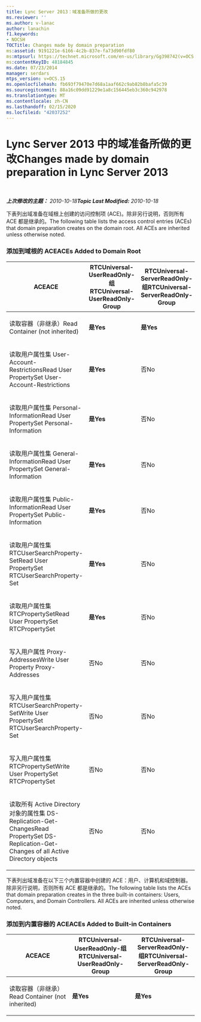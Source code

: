 ```yaml
---
title: Lync Server 2013：域准备所做的更改
ms.reviewer: ''
ms.author: v-lanac
author: lanachin
f1.keywords:
- NOCSH
TOCTitle: Changes made by domain preparation
ms:assetid: 9191221e-6166-4c2b-837e-fa73d90fdf80
ms:mtpsurl: https://technet.microsoft.com/en-us/library/Gg398742(v=OCS.15)
ms:contentKeyID: 48184845
ms.date: 07/23/2014
manager: serdars
mtps_version: v=OCS.15
ms.openlocfilehash: fb693f79470e7d68a1aaf662c9ab82b8bafa5c39
ms.sourcegitcommit: 88a16c09dd91229e1a8c156445eb3c360c942978
ms.translationtype: MT
ms.contentlocale: zh-CN
ms.lasthandoff: 02/15/2020
ms.locfileid: "42037252"
---
```

<div data-xmlns="http://www.w3.org/1999/xhtml">

<div class="topic" data-xmlns="http://www.w3.org/1999/xhtml" data-msxsl="urn:schemas-microsoft-com:xslt" data-cs="http://msdn.microsoft.com/">

<div data-asp="http://msdn2.microsoft.com/asp">

# <a name="changes-made-by-domain-preparation-in-lync-server-2013"></a><span data-ttu-id="c89f4-102">Lync Server 2013 中的域准备所做的更改</span><span class="sxs-lookup"><span data-stu-id="c89f4-102">Changes made by domain preparation in Lync Server 2013</span></span>

</div>

<div id="mainSection">

<div id="mainBody">

<span> </span>

<span data-ttu-id="c89f4-103">_**上次修改的主题：** 2010-10-18_</span><span class="sxs-lookup"><span data-stu-id="c89f4-103">_**Topic Last Modified:** 2010-10-18_</span></span>

<span data-ttu-id="c89f4-p101">下表列出域准备在域根上创建的访问控制项 (ACE)。除非另行说明，否则所有 ACE 都是继承的。</span><span class="sxs-lookup"><span data-stu-id="c89f4-p101">The following table lists the access control entries (ACEs) that domain preparation creates on the domain root. All ACEs are inherited unless otherwise noted.</span></span>

<div id="sectionSection0" class="section">

### <a name="aces-added-to-domain-root"></a><span data-ttu-id="c89f4-106">添加到域根的 ACE</span><span class="sxs-lookup"><span data-stu-id="c89f4-106">ACEs Added to Domain Root</span></span>

<table style="width:100%;">
<colgroup>
<col style="width: 16%" />
<col style="width: 16%" />
<col style="width: 16%" />
<col style="width: 16%" />
<col style="width: 16%" />
<col style="width: 16%" />
</colgroup>
<thead>
<tr class="header">
<th><span data-ttu-id="c89f4-107">ACE</span><span class="sxs-lookup"><span data-stu-id="c89f4-107">ACE</span></span></th>
<th><span data-ttu-id="c89f4-108">RTCUniversal-UserReadOnly-组</span><span class="sxs-lookup"><span data-stu-id="c89f4-108">RTCUniversal-UserReadOnly-Group</span></span></th>
<th><span data-ttu-id="c89f4-109">RTCUniversal-ServerReadOnly-组</span><span class="sxs-lookup"><span data-stu-id="c89f4-109">RTCUniversal-ServerReadOnly-Group</span></span></th>
<th><span data-ttu-id="c89f4-110">RTCUniversal-UserAdmins</span><span class="sxs-lookup"><span data-stu-id="c89f4-110">RTCUniversal-UserAdmins</span></span></th>
<th><span data-ttu-id="c89f4-111">RTCHSUniversal-服务</span><span class="sxs-lookup"><span data-stu-id="c89f4-111">RTCHSUniversal-Services</span></span></th>
<th><span data-ttu-id="c89f4-112">已通过身份验证-用户</span><span class="sxs-lookup"><span data-stu-id="c89f4-112">Authenticated-Users</span></span></th>
</tr>
</thead>
<tbody>
<tr class="odd">
<td><p><span data-ttu-id="c89f4-113">读取容器（非继承）</span><span class="sxs-lookup"><span data-stu-id="c89f4-113">Read Container (not inherited)</span></span></p></td>
<td><p><span data-ttu-id="c89f4-114"><strong>是</strong></span><span class="sxs-lookup"><span data-stu-id="c89f4-114"><strong>Yes</strong></span></span></p></td>
<td><p><span data-ttu-id="c89f4-115"><strong>是</strong></span><span class="sxs-lookup"><span data-stu-id="c89f4-115"><strong>Yes</strong></span></span></p></td>
<td><p><span data-ttu-id="c89f4-116">否</span><span class="sxs-lookup"><span data-stu-id="c89f4-116">No</span></span></p></td>
<td><p><span data-ttu-id="c89f4-117">否</span><span class="sxs-lookup"><span data-stu-id="c89f4-117">No</span></span></p></td>
<td><p><span data-ttu-id="c89f4-118">否</span><span class="sxs-lookup"><span data-stu-id="c89f4-118">No</span></span></p></td>
</tr>
<tr class="even">
<td><p><span data-ttu-id="c89f4-119">读取用户属性集 User-Account-Restrictions</span><span class="sxs-lookup"><span data-stu-id="c89f4-119">Read User PropertySet User-Account-Restrictions</span></span></p></td>
<td><p><span data-ttu-id="c89f4-120"><strong>是</strong></span><span class="sxs-lookup"><span data-stu-id="c89f4-120"><strong>Yes</strong></span></span></p></td>
<td><p><span data-ttu-id="c89f4-121">否</span><span class="sxs-lookup"><span data-stu-id="c89f4-121">No</span></span></p></td>
<td><p><span data-ttu-id="c89f4-122">否</span><span class="sxs-lookup"><span data-stu-id="c89f4-122">No</span></span></p></td>
<td><p><span data-ttu-id="c89f4-123">否</span><span class="sxs-lookup"><span data-stu-id="c89f4-123">No</span></span></p></td>
<td><p><span data-ttu-id="c89f4-124">否</span><span class="sxs-lookup"><span data-stu-id="c89f4-124">No</span></span></p></td>
</tr>
<tr class="odd">
<td><p><span data-ttu-id="c89f4-125">读取用户属性集 Personal-Information</span><span class="sxs-lookup"><span data-stu-id="c89f4-125">Read User PropertySet Personal-Information</span></span></p></td>
<td><p><span data-ttu-id="c89f4-126"><strong>是</strong></span><span class="sxs-lookup"><span data-stu-id="c89f4-126"><strong>Yes</strong></span></span></p></td>
<td><p><span data-ttu-id="c89f4-127">否</span><span class="sxs-lookup"><span data-stu-id="c89f4-127">No</span></span></p></td>
<td><p><span data-ttu-id="c89f4-128">否</span><span class="sxs-lookup"><span data-stu-id="c89f4-128">No</span></span></p></td>
<td><p><span data-ttu-id="c89f4-129">否</span><span class="sxs-lookup"><span data-stu-id="c89f4-129">No</span></span></p></td>
<td><p><span data-ttu-id="c89f4-130">否</span><span class="sxs-lookup"><span data-stu-id="c89f4-130">No</span></span></p></td>
</tr>
<tr class="even">
<td><p><span data-ttu-id="c89f4-131">读取用户属性集 General-Information</span><span class="sxs-lookup"><span data-stu-id="c89f4-131">Read User PropertySet General-Information</span></span></p></td>
<td><p><span data-ttu-id="c89f4-132"><strong>是</strong></span><span class="sxs-lookup"><span data-stu-id="c89f4-132"><strong>Yes</strong></span></span></p></td>
<td><p><span data-ttu-id="c89f4-133">否</span><span class="sxs-lookup"><span data-stu-id="c89f4-133">No</span></span></p></td>
<td><p><span data-ttu-id="c89f4-134">否</span><span class="sxs-lookup"><span data-stu-id="c89f4-134">No</span></span></p></td>
<td><p><span data-ttu-id="c89f4-135">否</span><span class="sxs-lookup"><span data-stu-id="c89f4-135">No</span></span></p></td>
<td><p><span data-ttu-id="c89f4-136">否</span><span class="sxs-lookup"><span data-stu-id="c89f4-136">No</span></span></p></td>
</tr>
<tr class="odd">
<td><p><span data-ttu-id="c89f4-137">读取用户属性集 Public-Information</span><span class="sxs-lookup"><span data-stu-id="c89f4-137">Read User PropertySet Public-Information</span></span></p></td>
<td><p><span data-ttu-id="c89f4-138"><strong>是</strong></span><span class="sxs-lookup"><span data-stu-id="c89f4-138"><strong>Yes</strong></span></span></p></td>
<td><p><span data-ttu-id="c89f4-139">否</span><span class="sxs-lookup"><span data-stu-id="c89f4-139">No</span></span></p></td>
<td><p><span data-ttu-id="c89f4-140">否</span><span class="sxs-lookup"><span data-stu-id="c89f4-140">No</span></span></p></td>
<td><p><span data-ttu-id="c89f4-141">否</span><span class="sxs-lookup"><span data-stu-id="c89f4-141">No</span></span></p></td>
<td><p><span data-ttu-id="c89f4-142">否</span><span class="sxs-lookup"><span data-stu-id="c89f4-142">No</span></span></p></td>
</tr>
<tr class="even">
<td><p><span data-ttu-id="c89f4-143">读取用户属性集 RTCUserSearchProperty-Set</span><span class="sxs-lookup"><span data-stu-id="c89f4-143">Read User PropertySet RTCUserSearchProperty-Set</span></span></p></td>
<td><p><span data-ttu-id="c89f4-144"><strong>是</strong></span><span class="sxs-lookup"><span data-stu-id="c89f4-144"><strong>Yes</strong></span></span></p></td>
<td><p><span data-ttu-id="c89f4-145">否</span><span class="sxs-lookup"><span data-stu-id="c89f4-145">No</span></span></p></td>
<td><p><span data-ttu-id="c89f4-146">否</span><span class="sxs-lookup"><span data-stu-id="c89f4-146">No</span></span></p></td>
<td><p><span data-ttu-id="c89f4-147">否</span><span class="sxs-lookup"><span data-stu-id="c89f4-147">No</span></span></p></td>
<td><p><span data-ttu-id="c89f4-148"><strong>是</strong></span><span class="sxs-lookup"><span data-stu-id="c89f4-148"><strong>Yes</strong></span></span></p></td>
</tr>
<tr class="odd">
<td><p><span data-ttu-id="c89f4-149">读取用户属性集 RTCPropertySet</span><span class="sxs-lookup"><span data-stu-id="c89f4-149">Read User PropertySet RTCPropertySet</span></span></p></td>
<td><p><span data-ttu-id="c89f4-150"><strong>是</strong></span><span class="sxs-lookup"><span data-stu-id="c89f4-150"><strong>Yes</strong></span></span></p></td>
<td><p><span data-ttu-id="c89f4-151">否</span><span class="sxs-lookup"><span data-stu-id="c89f4-151">No</span></span></p></td>
<td><p><span data-ttu-id="c89f4-152">否</span><span class="sxs-lookup"><span data-stu-id="c89f4-152">No</span></span></p></td>
<td><p><span data-ttu-id="c89f4-153">否</span><span class="sxs-lookup"><span data-stu-id="c89f4-153">No</span></span></p></td>
<td><p><span data-ttu-id="c89f4-154">否</span><span class="sxs-lookup"><span data-stu-id="c89f4-154">No</span></span></p></td>
</tr>
<tr class="even">
<td><p><span data-ttu-id="c89f4-155">写入用户属性 Proxy-Addresses</span><span class="sxs-lookup"><span data-stu-id="c89f4-155">Write User Property Proxy-Addresses</span></span></p></td>
<td><p><span data-ttu-id="c89f4-156">否</span><span class="sxs-lookup"><span data-stu-id="c89f4-156">No</span></span></p></td>
<td><p><span data-ttu-id="c89f4-157">否</span><span class="sxs-lookup"><span data-stu-id="c89f4-157">No</span></span></p></td>
<td><p><span data-ttu-id="c89f4-158"><strong>是</strong></span><span class="sxs-lookup"><span data-stu-id="c89f4-158"><strong>Yes</strong></span></span></p></td>
<td><p><span data-ttu-id="c89f4-159">否</span><span class="sxs-lookup"><span data-stu-id="c89f4-159">No</span></span></p></td>
<td><p><span data-ttu-id="c89f4-160">否</span><span class="sxs-lookup"><span data-stu-id="c89f4-160">No</span></span></p></td>
</tr>
<tr class="odd">
<td><p><span data-ttu-id="c89f4-161">写入用户属性集 RTCUserSearchProperty-Set</span><span class="sxs-lookup"><span data-stu-id="c89f4-161">Write User PropertySet RTCUserSearchProperty-Set</span></span></p></td>
<td><p><span data-ttu-id="c89f4-162">否</span><span class="sxs-lookup"><span data-stu-id="c89f4-162">No</span></span></p></td>
<td><p><span data-ttu-id="c89f4-163">否</span><span class="sxs-lookup"><span data-stu-id="c89f4-163">No</span></span></p></td>
<td><p><span data-ttu-id="c89f4-164"><strong>是</strong></span><span class="sxs-lookup"><span data-stu-id="c89f4-164"><strong>Yes</strong></span></span></p></td>
<td><p><span data-ttu-id="c89f4-165">否</span><span class="sxs-lookup"><span data-stu-id="c89f4-165">No</span></span></p></td>
<td><p><span data-ttu-id="c89f4-166">否</span><span class="sxs-lookup"><span data-stu-id="c89f4-166">No</span></span></p></td>
</tr>
<tr class="even">
<td><p><span data-ttu-id="c89f4-167">写入用户属性集 RTCPropertySet</span><span class="sxs-lookup"><span data-stu-id="c89f4-167">Write User PropertySet RTCPropertySet</span></span></p></td>
<td><p><span data-ttu-id="c89f4-168">否</span><span class="sxs-lookup"><span data-stu-id="c89f4-168">No</span></span></p></td>
<td><p><span data-ttu-id="c89f4-169">否</span><span class="sxs-lookup"><span data-stu-id="c89f4-169">No</span></span></p></td>
<td><p><span data-ttu-id="c89f4-170"><strong>是</strong></span><span class="sxs-lookup"><span data-stu-id="c89f4-170"><strong>Yes</strong></span></span></p></td>
<td><p><span data-ttu-id="c89f4-171">否</span><span class="sxs-lookup"><span data-stu-id="c89f4-171">No</span></span></p></td>
<td><p><span data-ttu-id="c89f4-172">否</span><span class="sxs-lookup"><span data-stu-id="c89f4-172">No</span></span></p></td>
</tr>
<tr class="odd">
<td><p><span data-ttu-id="c89f4-173">读取所有 Active Directory 对象的属性集 DS-Replication-Get-Changes</span><span class="sxs-lookup"><span data-stu-id="c89f4-173">Read PropertySet DS-Replication-Get-Changes of all Active Directory objects</span></span></p></td>
<td><p><span data-ttu-id="c89f4-174">否</span><span class="sxs-lookup"><span data-stu-id="c89f4-174">No</span></span></p></td>
<td><p><span data-ttu-id="c89f4-175">否</span><span class="sxs-lookup"><span data-stu-id="c89f4-175">No</span></span></p></td>
<td><p><span data-ttu-id="c89f4-176">否</span><span class="sxs-lookup"><span data-stu-id="c89f4-176">No</span></span></p></td>
<td><p><span data-ttu-id="c89f4-177"><strong>是</strong></span><span class="sxs-lookup"><span data-stu-id="c89f4-177"><strong>Yes</strong></span></span></p></td>
<td><p><span data-ttu-id="c89f4-178">否</span><span class="sxs-lookup"><span data-stu-id="c89f4-178">No</span></span></p></td>
</tr>
</tbody>
</table>


<span data-ttu-id="c89f4-p102">下表列出域准备在以下三个内置容器中创建的 ACE：用户、计算机和域控制器。除非另行说明，否则所有 ACE 都是继承的。</span><span class="sxs-lookup"><span data-stu-id="c89f4-p102">The following table lists the ACEs that domain preparation creates in the three built-in containers: Users, Computers, and Domain Controllers. All ACEs are inherited unless otherwise noted.</span></span>

### <a name="aces-added-to-built-in-containers"></a><span data-ttu-id="c89f4-181">添加到内置容器的 ACE</span><span class="sxs-lookup"><span data-stu-id="c89f4-181">ACEs Added to Built-in Containers</span></span>

<table>
<colgroup>
<col style="width: 33%" />
<col style="width: 33%" />
<col style="width: 33%" />
</colgroup>
<thead>
<tr class="header">
<th><span data-ttu-id="c89f4-182">ACE</span><span class="sxs-lookup"><span data-stu-id="c89f4-182">ACE</span></span></th>
<th><span data-ttu-id="c89f4-183">RTCUniversal-UserReadOnly-组</span><span class="sxs-lookup"><span data-stu-id="c89f4-183">RTCUniversal-UserReadOnly-Group</span></span></th>
<th><span data-ttu-id="c89f4-184">RTCUniversal-ServerReadOnly-组</span><span class="sxs-lookup"><span data-stu-id="c89f4-184">RTCUniversal-ServerReadOnly-Group</span></span></th>
</tr>
</thead>
<tbody>
<tr class="odd">
<td><p><span data-ttu-id="c89f4-185">读取容器（非继承）</span><span class="sxs-lookup"><span data-stu-id="c89f4-185">Read Container (not inherited)</span></span></p></td>
<td><p><span data-ttu-id="c89f4-186"><strong>是</strong></span><span class="sxs-lookup"><span data-stu-id="c89f4-186"><strong>Yes</strong></span></span></p></td>
<td><p><span data-ttu-id="c89f4-187"><strong>是</strong></span><span class="sxs-lookup"><span data-stu-id="c89f4-187"><strong>Yes</strong></span></span></p></td>
</tr>
</tbody>
</table>


</div>

</div>

<span> </span>

</div>

</div>

</div>

